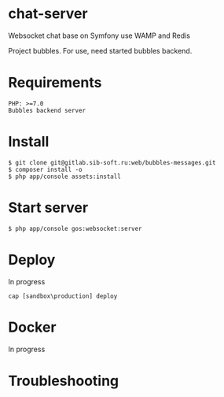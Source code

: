 chat-server
===============
Websocket chat base on Symfony use WAMP and Redis

Project bubbles. For use, need started bubbles backend.

Requirements
===========

```
PHP: >=7.0
Bubbles backend server
```

Install
============

```
$ git clone git@gitlab.sib-soft.ru:web/bubbles-messages.git
$ composer install -o
$ php app/console assets:install
```

Start server
============

```
$ php app/console gos:websocket:server
```

Deploy
======
In progress
```
cap [sandbox\production] deploy
```

Docker
=====
In progress

Troubleshooting
===============
